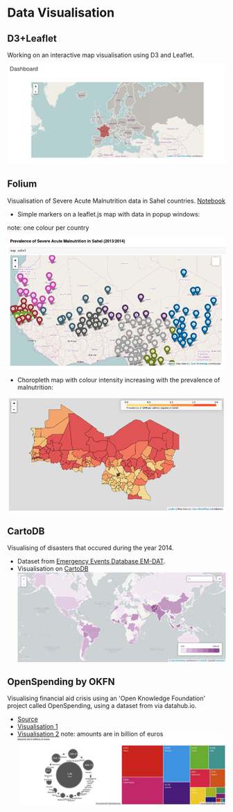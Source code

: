 Data Visualisation
==================

D3+Leaflet
-----

Working on an interactive map visualisation using D3 and Leaflet.

![screenshot dashboard](d3_leaflet_eu_data/d3_dashboard.png)


Folium
-----

Visualisation of Severe Acute Malnutrition data in Sahel countries. [Notebook](http://nbviewer.ipython.org/github/Eleonore9/DataViz/blob/master/20151202_folium_SahelData/Sahel_data_folium.ipynb)

* Simple markers on a leaflet.js map with data in popup windows:

note: one colour per country

![sam-simplemap-sahel](python_folium_sahel/img/sam_sahel.png)


* Choropleth map with colour intensity increasing with the prevalence of malnutrition:

![sam-simplemap-sahel](python_folium_sahel/img/choro_sam_sahel.png)


CartoDB
-----

Visualising of disasters that occured during the year 2014.

* Dataset from [Emergency Events Database EM-DAT](http://www.emdat.be/).
* Visualisation on [CartoDB](https://eleo.cartodb.com/viz/502524bc-c4b3-11e4-adb6-0e853d047bba/public_map)
![screenshot_CartoDB_disaster2014](cartodb_disaster_data/cartodb_disaster2014.png)


OpenSpending by OKFN
------

Visualising financial aid crisis using an 'Open Knowledge Foundation' project called OpenSpending, using a dataset from via datahub.io.

* [Source](http://datahub.io/dataset/financial-crisis-aid/resource/809a20aa-4e1a-4ed6-921e-1b3afe10947f)
* [Visualisation 1](http://openspending.org/financial_aid/views/financial-aid-crisis#/~/total)
* [Visualisation 2](http://openspending.org/financial_aid/views/financial-crisis-aid-2)
note: amounts are in billion of euros
![screenshot_FinData](openspending_financial_crisis/dataviz.jpg)

